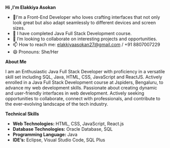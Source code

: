 **Hi ,I'm Elakkiya Asokan**
- 👀I'm a Front-End Developer who loves crafting interfaces that not only look great but also adapt seamlessly to different devices and screen sizes.
- 🌱 I have completed Java Full Stack Development course.
- 💞️ I’m looking to collaborate on interesting projects and opportunities.
- 📫 How to reach me: elakkiyaasokan27@gmail.com / +91 8807007229
- 😄 Pronouns: She/Her

<!---
A-Elakkiya/A-Elakkiya is a ✨ special ✨ repository because its `README.md` (this file) appears on your GitHub profile.
You can click the Preview link to take a look at your changes.
--->

**About Me**

I am an Enthusiastic Java Full Stack Developer with proficiency in a versatile skill set including SQL, Java, HTML, CSS, JavaScript and ReactJS. Actively enrolled in a Java Full Stack Development course at Jspiders, Bengaluru, to advance my web development skills. Passionate about creating dynamic and user-friendly interfaces in web development. Actively seeking opportunities to collaborate, connect with professionals, and contribute to the ever-evolving landscape of the tech industry.

**Technical Skills**

<ul>
  <li><b>Web Technologies:</b> HTML, CSS, JavaScript, React.js</li>
  <li><b>Database Technologies:</b> Oracle Database, SQL</li>
  <li><b>Programming Language:</b> Java</li>
  <li><b>IDE’s:</b> Eclipse, Visual Studio Code, SQL Plus</li>
</ul>




